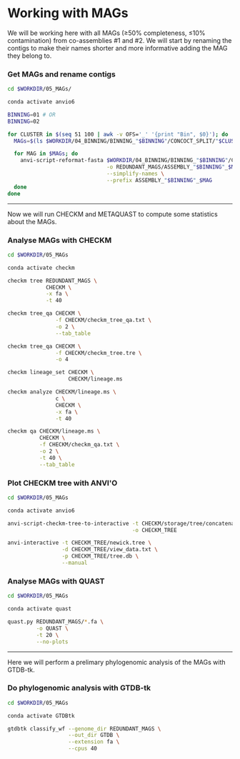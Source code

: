 # Working with MAGs

We will be working here with all MAGs (≥50% completeness, ≤10% contamination) from co-assemblies #1 and #2. We will start by renaming the contigs to make their names shorter and more informative adding the MAG they belong to.

### Get MAGs and rename contigs

```bash
cd $WORKDIR/05_MAGs/

conda activate anvio6

BINNING=01 # OR
BINNING=02

for CLUSTER in $(seq 51 100 | awk -v OFS='_' '{print "Bin", $0}'); do
  MAGs=$(ls $WORKDIR/04_BINNING/BINNING_"$BINNING"/CONCOCT_SPLIT/"$CLUSTER".SUMMARY/bin_by_bin | grep "Bin")

  for MAG in $MAGs; do
    anvi-script-reformat-fasta $WORKDIR/04_BINNING/BINNING_"$BINNING"/CONCOCT_SPLIT/"$CLUSTER".SUMMARY/bin_by_bin/$MAG/$MAG-contigs.fa \
                               -o REDUNDANT_MAGS/ASSEMBLY_"$BINNING"_$MAG.fa \
                               --simplify-names \
                               --prefix ASSEMBLY_"$BINNING"_$MAG
  done
done
```

---

Now we will run CHECKM and METAQUAST to compute some statistics about the MAGs.

### Analyse MAGs with CHECKM

```bash
cd $WORKDIR/05_MAGs

conda activate checkm

checkm tree REDUNDANT_MAGS \
            CHECKM \
            -x fa \
            -t 40

checkm tree_qa CHECKM \
               -f CHECKM/checkm_tree_qa.txt \
               -o 2 \
               --tab_table

checkm tree_qa CHECKM \
               -f CHECKM/checkm_tree.tre \
               -o 4

checkm lineage_set CHECKM \
                   CHECKM/lineage.ms

checkm analyze CHECKM/lineage.ms \
               c \
               CHECKM \
               -x fa \
               -t 40

checkm qa CHECKM/lineage.ms \
          CHECKM \
          -f CHECKM/checkm_qa.txt \
          -o 2 \
          -t 40 \
          --tab_table
```

### Plot CHECKM tree with ANVI'O

```bash
cd $WORKDIR/05_MAGs

conda activate anvio6

anvi-script-checkm-tree-to-interactive -t CHECKM/storage/tree/concatenated.tre \
                                       -o CHECKM_TREE

anvi-interactive -t CHECKM_TREE/newick.tree \
                 -d CHECKM_TREE/view_data.txt \
                 -p CHECKM_TREE/tree.db \
                 --manual
```

### Analyse MAGs with QUAST

```bash
cd $WORKDIR/05_MAGs

conda activate quast

quast.py REDUNDANT_MAGS/*.fa \
         -o QUAST \
         -t 20 \
         --no-plots
```

---

Here we will perform a prelimary phylogenomic analysis of the MAGs with GTDB-tk.

### Do phylogenomic analysis with GTDB-tk

```bash
cd $WORKDIR/05_MAGs

conda activate GTDBtk

gtdbtk classify_wf --genome_dir REDUNDANT_MAGS \
                   --out_dir GTDB \
                   --extension fa \
                   --cpus 40
```
